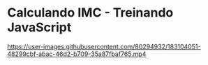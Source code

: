 # Calculando IMC - Treinando JavaScript



https://user-images.githubusercontent.com/80294932/183104051-48299cbf-abac-46d2-b709-35a87fbaf765.mp4
